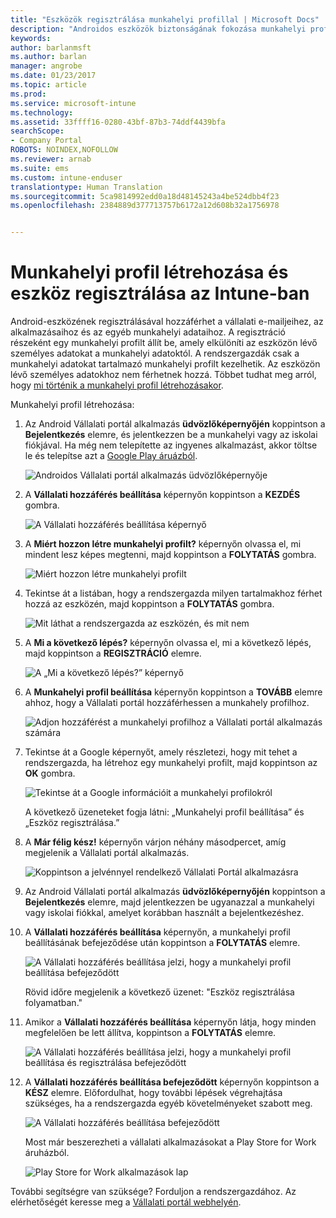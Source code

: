 ```yaml
---
title: "Eszközök regisztrálása munkahelyi profillal | Microsoft Docs"
description: "Androidos eszközök biztonságának fokozása munkahelyi profilokkal"
keywords: 
author: barlanmsft
ms.author: barlan
manager: angrobe
ms.date: 01/23/2017
ms.topic: article
ms.prod: 
ms.service: microsoft-intune
ms.technology: 
ms.assetid: 33ffff16-0280-43bf-87b3-74ddf4439bfa
searchScope:
- Company Portal
ROBOTS: NOINDEX,NOFOLLOW
ms.reviewer: arnab
ms.suite: ems
ms.custom: intune-enduser
translationtype: Human Translation
ms.sourcegitcommit: 5ca9814992edd0a18d48145243a4be524dbb4f23
ms.openlocfilehash: 2384889d377713757b6172a12d608b32a1756978


---
```



# <a name="create-a-work-profile-and-enroll-your-device-in-intune"></a>Munkahelyi profil létrehozása és eszköz regisztrálása az Intune-ban

Android-eszközének regisztrálásával hozzáférhet a vállalati e-mailjeihez, az alkalmazásaihoz és az egyéb munkahelyi adataihoz. A regisztráció részeként egy munkahelyi profilt állít be, amely elkülöníti az eszközön lévő személyes adatokat a munkahelyi adatoktól. A rendszergazdák csak a munkahelyi adatokat tartalmazó munkahelyi profilt kezelhetik. Az eszközön lévő személyes adatokhoz nem férhetnek hozzá. Többet tudhat meg arról, hogy [mi történik a munkahelyi profil létrehozásakor](what-happens-when-you-create-a-work-profile-android.md).

Munkahelyi profil létrehozása:

1.  Az Android Vállalati portál alkalmazás **üdvözlőképernyőjén** koppintson a **Bejelentkezés** elemre, és jelentkezzen be a munkahelyi vagy az iskolai fiókjával. Ha még nem telepítette az ingyenes alkalmazást, akkor töltse le és telepítse azt a [Google Play áruázból](http://play.google.com/store/apps/details?id=com.microsoft.windowsintune.companyportal).

    ![Androidos Vállalati portál alkalmazás üdvözlőképernyője](./media/and-enroll-0-welcome-screen.png)

2. A **Vállalati hozzáférés beállítása** képernyőn koppintson a **KEZDÉS** gombra.

    ![A Vállalati hozzáférés beállítása képernyő](./media/andr-afw-begin-company-access-setup.png)

3.  A **Miért hozzon létre munkahelyi profilt?** képernyőn olvassa el, mi mindent lesz képes megtenni, majd koppintson a **FOLYTATÁS** gombra.

    ![Miért hozzon létre munkahelyi profilt](./media/andr-afw-why-create-a-work-profile.png)

4.  Tekintse át a listában, hogy a rendszergazda milyen tartalmakhoz férhet hozzá az eszközén, majd koppintson a **FOLYTATÁS** gombra.

    ![Mit láthat a rendszergazda az eszközén, és mit nem](./media/andr-afw-what-it-can-see-on-your-device.png)

5.  A **Mi a következő lépés?** képernyőn olvassa el, mi a következő lépés, majd koppintson a **REGISZTRÁCIÓ** elemre.

    ![A „Mi a következő lépés?” képernyő](./media/andr-afw-what-comes-next.png)

6. A **Munkahelyi profil beállítása** képernyőn koppintson a **TOVÁBB** elemre ahhoz, hogy a Vállalati portál hozzáférhessen a munkahely profilhoz.

    ![Adjon hozzáférést a munkahelyi profilhoz a Vállalati portál alkalmazás számára](./media/andr-afw-tap-next-to-set-up-work-profile.png)

7. Tekintse át a Google képernyőt, amely részletezi, hogy mit tehet a rendszergazda, ha létrehoz egy munkahelyi profilt, majd koppintson az **OK** gombra.

    ![Tekintse át a Google információit a munkahelyi profilokról](./media/andr-afw-google-screen-what-it-can-do.png)

    A következő üzeneteket fogja látni: „Munkahelyi profil beállítása” és „Eszköz regisztrálása.”

8. A **Már félig kész!** képernyőn várjon néhány másodpercet, amíg megjelenik a Vállalati portál alkalmazás.

    ![Koppintson a jelvénnyel rendelkező Vállalati Portál alkalmazásra](./media/andr-afw-tap-work-badged-company-portal-icon2.png)

9. Az Android Vállalati portál alkalmazás **üdvözlőképernyőjén** koppintson a **Bejelentkezés** elemre, majd jelentkezzen be ugyanazzal a munkahelyi vagy iskolai fiókkal, amelyet korábban használt a bejelentkezéshez.

10. A **Vállalati hozzáférés beállítása** képernyőn, a munkahelyi profil beállításának befejeződése után koppintson a **FOLYTATÁS** elemre.

    ![A Vállalati hozzáférés beállítása jelzi, hogy a munkahelyi profil beállítása befejeződött](./media/andr-afw-work-profile-now-set-up.png)

    Rövid időre megjelenik a következő üzenet: "Eszköz regisztrálása folyamatban."

11. Amikor a **Vállalati hozzáférés beállítása** képernyőn látja, hogy minden megfelelően be lett állítva, koppintson a **FOLYTATÁS** elemre.

    ![A Vállalati hozzáférés beállítása jelzi, hogy a munkahelyi profil beállítása és regisztrálása befejeződött](./media/andr-afw-company-access-setup-green-checks.png)

12. A **Vállalati hozzáférés beállítása befejeződött** képernyőn koppintson a **KÉSZ** elemre. Előfordulhat, hogy további lépések végrehajtása szükséges, ha a rendszergazda egyéb követelményeket szabott meg.

    ![A Vállalati hozzáférés beállítása befejeződött](./media/andr-afw-company-access-setup-complete.png)

    Most már beszerezheti a vállalati alkalmazásokat a Play Store for Work áruházból.

    ![Play Store for Work alkalmazások lap](./media/andr-afw-tap-work-play-store-icon.png)

További segítségre van szüksége? Forduljon a rendszergazdához. Az elérhetőségét keresse meg a [Vállalati portál webhelyén](http://portal.manage.microsoft.com).



<!--HONumber=Jan17_HO5-->


